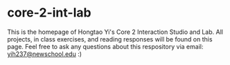 # core-2-int-lab

This is the homepage of Hongtao Yi's Core 2 Interaction Studio and Lab.
All projects, in class exercises, and reading responses will be found on this page.
Feel free to ask any questions about this respository via email: yih237@newschool.edu
:)
